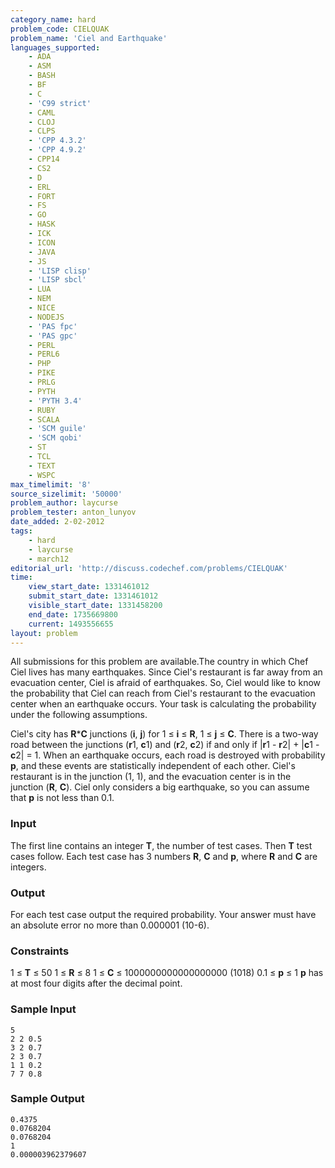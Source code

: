 ```yaml
---
category_name: hard
problem_code: CIELQUAK
problem_name: 'Ciel and Earthquake'
languages_supported:
    - ADA
    - ASM
    - BASH
    - BF
    - C
    - 'C99 strict'
    - CAML
    - CLOJ
    - CLPS
    - 'CPP 4.3.2'
    - 'CPP 4.9.2'
    - CPP14
    - CS2
    - D
    - ERL
    - FORT
    - FS
    - GO
    - HASK
    - ICK
    - ICON
    - JAVA
    - JS
    - 'LISP clisp'
    - 'LISP sbcl'
    - LUA
    - NEM
    - NICE
    - NODEJS
    - 'PAS fpc'
    - 'PAS gpc'
    - PERL
    - PERL6
    - PHP
    - PIKE
    - PRLG
    - PYTH
    - 'PYTH 3.4'
    - RUBY
    - SCALA
    - 'SCM guile'
    - 'SCM qobi'
    - ST
    - TCL
    - TEXT
    - WSPC
max_timelimit: '8'
source_sizelimit: '50000'
problem_author: laycurse
problem_tester: anton_lunyov
date_added: 2-02-2012
tags:
    - hard
    - laycurse
    - march12
editorial_url: 'http://discuss.codechef.com/problems/CIELQUAK'
time:
    view_start_date: 1331461012
    submit_start_date: 1331461012
    visible_start_date: 1331458200
    end_date: 1735669800
    current: 1493556655
layout: problem
---
```

All submissions for this problem are available.The country in which Chef Ciel lives has many earthquakes. Since Ciel's restaurant is far away from an evacuation center, Ciel is afraid of earthquakes. So, Ciel would like to know the probability that Ciel can reach from Ciel's restaurant to the evacuation center when an earthquake occurs. Your task is calculating the probability under the following assumptions.

Ciel's city has **R**\***C** junctions (**i**, **j**) for 1 ≤ **i** ≤ **R**, 1 ≤ **j** ≤ **C**. There is a two-way road between the junctions (**r**1, **c**1) and (**r**2, **c**2) if and only if |**r**1 - **r**2| + |**c**1 - **c**2| = 1. When an earthquake occurs, each road is destroyed with probability **p**, and these events are statistically independent of each other. Ciel's restaurant is in the junction (1, 1), and the evacuation center is in the junction (**R**, **C**). Ciel only considers a big earthquake, so you can assume that **p** is not less than 0.1.

### Input

The first line contains an integer **T**, the number of test cases. Then **T** test cases follow. Each test case has 3 numbers **R**, **C** and **p**, where **R** and **C** are integers.

### Output

For each test case output the required probability. Your answer must have an absolute error no more than 0.000001 (10-6).

### Constraints

1 ≤ **T** ≤ 50
1 ≤ **R** ≤ 8
1 ≤ **C** ≤ 1000000000000000000 (1018)
0\.1 ≤ **p** ≤ 1
**p** has at most four digits after the decimal point.

### Sample Input

```
5
2 2 0.5
3 2 0.7
2 3 0.7
1 1 0.2
7 7 0.8
```
### Sample Output

```
0.4375
0.0768204
0.0768204
1
0.000003962379607
```